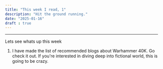 ```yaml
---
title: "This week I read, 1"
description: "Hit the ground running."
date: "2025-01-16"
draft : true
---
```


---

Lets see whats up this week

1. I have made the list of recommended blogs about Warhammer 40K. Go check it out. If you're interested in diving deep into fictional world, this is going to be crazy.